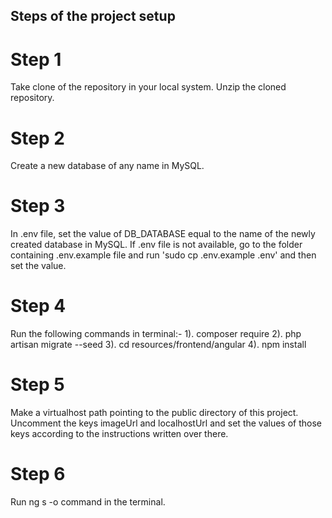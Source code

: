 ## Steps of the project setup

# Step 1 
Take clone of the repository in your local system. Unzip the cloned repository.

# Step 2
Create a new database of any name in MySQL.

# Step 3
In .env file, set the value of DB_DATABASE equal to the name of the newly created database in MySQL. If .env file is not available, go to the folder containing .env.example file and run 'sudo cp .env.example .env' and then set the value.

# Step 4
Run the following commands in terminal:-
1). composer require
2). php artisan migrate --seed
3). cd resources/frontend/angular
4). npm install

# Step 5
Make a virtualhost path pointing to the public directory of this project. Uncomment the keys imageUrl and localhostUrl and set the values of those keys according to the instructions written over there.

# Step 6
Run ng s -o command in the terminal.
